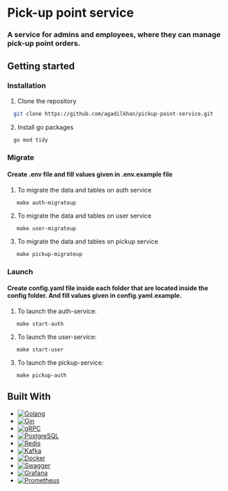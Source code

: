 # Pick-up point service
### A service for admins and employees, where they can manage pick-up point orders.

## Getting started
### Installation
1. Clone the repository
 ```sh
   git clone https://github.com/agadilkhan/pickup-point-service.git
   ```
2. Install go packages
 ```sh
   go mod tidy
   ```

### Migrate
#### Create .env file and fill values given in .env.example file
1. To migrate the data and tables on auth service
 ```
    make auth-migrateup
  ```
2. To migrate the data and tables on user service
 ```
    make user-migrateup
  ```
3. To migrate the data and tables on pickup service
 ```
    make pickup-migrateup
  ```

### Launch
#### Create config.yaml file inside each folder that are located inside the config folder. And fill values given in config.yaml.example.
1. To launch the auth-service:
 ```
    make start-auth
  ```
2. To launch the user-service:
 ```
    make start-user
  ```
3. To launch the pickup-service:
 ```
    make pickup-auth
  ```

## Built With
* [![Golang][Golang-badge]][Golang-url]
* [![Gin][Gin-badge]][Gin-url]
* [![gRPC][gRPC-badge]][gRPC-url]
* [![PostgreSQL][PostgreSQL-badge]][PostgreSQL-url]
* [![Redis][Redis-badge]][Redis-url]
* [![Kafka][Kafka-badge]][Kafka-url]
* [![Docker][Docker-badge]][Docker-url]
* [![Swagger][Swagger-badge]][Swagger-url]
* [![Grafana][Grafana-badge]][Grafana-url]
* [![Prometheus][Prometheus-badge]][Prometheus-url]

[Golang-badge]: https://img.shields.io/badge/Go-00ADD8?style=for-the-badge&logo=go&logoColor=white
[Golang-url]: https://golang.org/
[Gin-badge]: https://img.shields.io/badge/Gin-00ADD8?style=for-the-badge&logo=go&logoColor=white
[Gin-url]: https://gin-gonic.com/
[Echo-badge]: https://img.shields.io/badge/Echo-00ADD8?style=for-the-badge&logo=go&logoColor=white
[Echo-url]: https://echo.labstack.com/
[PostgreSQL-badge]: https://img.shields.io/badge/PostgreSQL-336791?style=for-the-badge&logo=postgresql&logoColor=white
[PostgreSQL-url]: https://www.postgresql.org/
[Redis-badge]: https://img.shields.io/badge/Redis-DC382D?style=for-the-badge&logo=redis&logoColor=white
[Redis-url]: https://redis.io/
[Kafka-badge]: https://img.shields.io/badge/Apache%20Kafka-231F20?style=for-the-badge&logo=apache-kafka&logoColor=white
[Kafka-url]: https://kafka.apache.org/
[gRPC-badge]: https://img.shields.io/badge/gRPC-00ADD8?style=for-the-badge&logo=go&logoColor=white
[gRPC-url]: https://grpc.io/
[Docker-badge]: https://img.shields.io/badge/Docker-2496ED?style=for-the-badge&logo=docker&logoColor=white
[Docker-url]: https://www.docker.com/
[Swagger-badge]: https://img.shields.io/badge/Swagger-85EA2D?style=for-the-badge&logo=swagger&logoColor=black
[Swagger-url]: https://swagger.io/
[Grafana-badge]: https://img.shields.io/badge/Grafana-F46800?style=for-the-badge&logo=grafana&logoColor=white
[Grafana-url]: https://grafana.com/
[Prometheus-badge]: https://img.shields.io/badge/Prometheus-E6522C?style=for-the-badge&logo=prometheus&logoColor=white
[Prometheus-url]: https://prometheus.io/